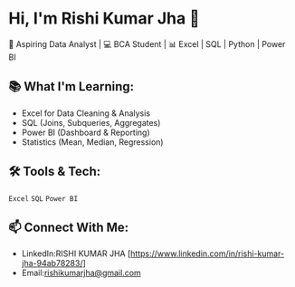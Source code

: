 # Hi, I'm Rishi Kumar Jha 👋  
🎯 Aspiring Data Analyst | 💻 BCA Student | 📊 Excel | SQL | Python | Power BI  

## 📚 What I'm Learning:
- Excel for Data Cleaning & Analysis
- SQL (Joins, Subqueries, Aggregates)
- Power BI (Dashboard & Reporting)
- Statistics (Mean, Median, Regression)

## 🛠️ Tools & Tech:
`Excel` `SQL` `Power BI`


## 📫 Connect With Me:
- LinkedIn:RISHI KUMAR JHA [https://www.linkedin.com/in/rishi-kumar-jha-94ab78283/]
- Email:rishikumarjha@gmail.com
